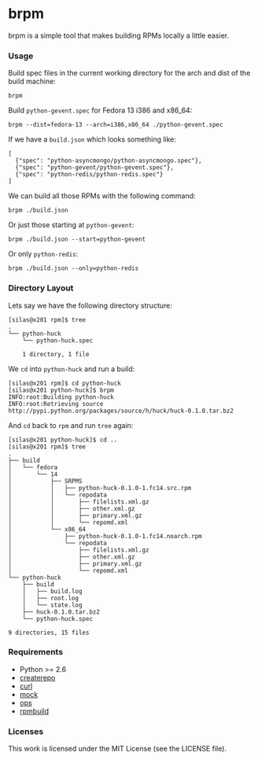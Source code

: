 brpm
====

brpm is a simple tool that makes building RPMs locally a little easier.

### Usage

Build spec files in the current working directory for the arch and dist of the
build machine:

    brpm

Build `python-gevent.spec` for Fedora 13 i386 and x86\_64:

    brpm --dist=fedora-13 --arch=i386,x86_64 ./python-gevent.spec

If we have a `build.json` which looks something like:

    [
      {"spec": "python-asyncmongo/python-asyncmongo.spec"},
      {"spec": "python-gevent/python-gevent.spec"},
      {"spec": "python-redis/python-redis.spec"}
    ]

We can build all those RPMs with the following command:

    brpm ./build.json

Or just those starting at `python-gevent`:

    brpm ./build.json --start=python-gevent

Or only `python-redis`:

    brpm ./build.json --only=python-redis

### Directory Layout

Lets say we have the following directory structure:

    [silas@x201 rpm]$ tree
    .
    └── python-huck
        └── python-huck.spec

        1 directory, 1 file

We `cd` into `python-huck` and run a build:

    [silas@x201 rpm]$ cd python-huck
    [silas@x201 python-huck]$ brpm
    INFO:root:Building python-huck
    INFO:root:Retrieving source http://pypi.python.org/packages/source/h/huck/huck-0.1.0.tar.bz2

And `cd` back to `rpm` and run `tree` again:

    [silas@x201 python-huck]$ cd ..
    [silas@x201 rpm]$ tree
    .
    ├── build
    │   └── fedora
    │       └── 14
    │           ├── SRPMS
    │           │   ├── python-huck-0.1.0-1.fc14.src.rpm
    │           │   └── repodata
    │           │       ├── filelists.xml.gz
    │           │       ├── other.xml.gz
    │           │       ├── primary.xml.gz
    │           │       └── repomd.xml
    │           └── x86_64
    │               ├── python-huck-0.1.0-1.fc14.noarch.rpm
    │               └── repodata
    │                   ├── filelists.xml.gz
    │                   ├── other.xml.gz
    │                   ├── primary.xml.gz
    │                   └── repomd.xml
    └── python-huck
        ├── build
        │   ├── build.log
        │   ├── root.log
        │   └── state.log
        ├── huck-0.1.0.tar.bz2
        └── python-huck.spec

    9 directories, 15 files

### Requirements

* Python >= 2.6
* [createrepo](https://admin.fedoraproject.org/pkgdb/acls/name/createrepo)
* [curl](https://admin.fedoraproject.org/pkgdb/acls/name/curl)
* [mock](https://admin.fedoraproject.org/pkgdb/acls/name/mock)
* [ops](https://github.com/opsdojo/ops)
* [rpmbuild](https://admin.fedoraproject.org/pkgdb/acls/name/rpm)

### Licenses

This work is licensed under the MIT License (see the LICENSE file).
